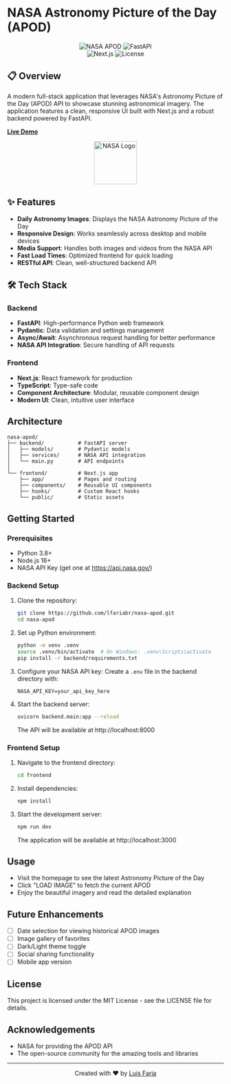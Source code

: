# NASA Astronomy Picture of the Day (APOD)

<div align="center">

![NASA APOD](https://img.shields.io/badge/NASA-APOD-blue?style=for-the-badge&logo=nasa)
![FastAPI](https://img.shields.io/badge/Backend-FastAPI-009688?style=for-the-badge&logo=fastapi)  
![Next.js](https://img.shields.io/badge/Frontend-Next.js-black?style=for-the-badge&logo=next.js)
![License](https://img.shields.io/badge/License-MIT-yellow.svg?style=for-the-badge)

</div>

## 📋 Overview

A modern full-stack application that leverages NASA's Astronomy Picture of the Day (APOD) API to showcase stunning astronomical imagery. The application features a clean, responsive UI built with Next.js and a robust backend powered by FastAPI.

**[Live Demo](https://github.com/lfariabr/nasa-apod)**

<div align="center">
  <img src="https://api.nasa.gov/assets/img/favicons/favicon-192.png" alt="NASA Logo" width="100">
</div>

## ✨ Features

- **Daily Astronomy Images**: Displays the NASA Astronomy Picture of the Day
- **Responsive Design**: Works seamlessly across desktop and mobile devices
- **Media Support**: Handles both images and videos from the NASA API
- **Fast Load Times**: Optimized frontend for quick loading
- **RESTful API**: Clean, well-structured backend API

## 🛠️ Tech Stack

### Backend
- **FastAPI**: High-performance Python web framework
- **Pydantic**: Data validation and settings management
- **Async/Await**: Asynchronous request handling for better performance
- **NASA API Integration**: Secure handling of API requests

### Frontend
- **Next.js**: React framework for production
- **TypeScript**: Type-safe code
- **Component Architecture**: Modular, reusable component design
- **Modern UI**: Clean, intuitive user interface

## Architecture

```
nasa-apod/
├── backend/           # FastAPI server
│   ├── models/        # Pydantic models
│   ├── services/      # NASA API integration
│   └── main.py        # API endpoints
│
└── frontend/          # Next.js app
    ├── app/           # Pages and routing
    ├── components/    # Reusable UI components
    ├── hooks/         # Custom React hooks
    └── public/        # Static assets
```

## Getting Started

### Prerequisites

- Python 3.8+
- Node.js 16+
- NASA API Key (get one at https://api.nasa.gov/)

### Backend Setup

1. Clone the repository:
   ```bash
   git clone https://github.com/lfariabr/nasa-apod.git
   cd nasa-apod
   ```

2. Set up Python environment:
   ```bash
   python -m venv .venv
   source .venv/bin/activate  # On Windows: .venv\Scripts\activate
   pip install -r backend/requirements.txt
   ```

3. Configure your NASA API key:
   Create a `.env` file in the backend directory with:
   ```
   NASA_API_KEY=your_api_key_here
   ```

4. Start the backend server:
   ```bash
   uvicorn backend.main:app --reload
   ```
   The API will be available at http://localhost:8000

### Frontend Setup

1. Navigate to the frontend directory:
   ```bash
   cd frontend
   ```

2. Install dependencies:
   ```bash
   npm install
   ```

3. Start the development server:
   ```bash
   npm run dev
   ```
   The application will be available at http://localhost:3000

## Usage

- Visit the homepage to see the latest Astronomy Picture of the Day
- Click "LOAD IMAGE" to fetch the current APOD
- Enjoy the beautiful imagery and read the detailed explanation

## Future Enhancements

- [ ] Date selection for viewing historical APOD images
- [ ] Image gallery of favorites
- [ ] Dark/Light theme toggle
- [ ] Social sharing functionality
- [ ] Mobile app version

## License

This project is licensed under the MIT License - see the LICENSE file for details.

## Acknowledgements

- NASA for providing the APOD API
- The open-source community for the amazing tools and libraries

---

<div align="center">
  <p>Created with ❤️ by <a href="https://github.com/lfariabr">Luis Faria</a></p>
</div>
